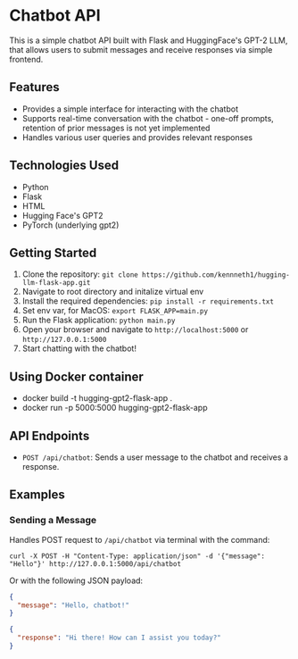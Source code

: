 # Chatbot API

This is a simple chatbot API built with Flask and HuggingFace's GPT-2 LLM, that allows users to submit messages and receive responses via simple frontend.

## Features

- Provides a simple interface for interacting with the chatbot
- Supports real-time conversation with the chatbot - one-off prompts, retention of prior messages is not yet implemented
- Handles various user queries and provides relevant responses

## Technologies Used

- Python
- Flask
- HTML
- Hugging Face's GPT2
- PyTorch (underlying gpt2)

## Getting Started

1. Clone the repository: `git clone https://github.com/kennneth1/hugging-llm-flask-app.git`
2. Navigate to root directory and initalize virtual env
3. Install the required dependencies: `pip install -r requirements.txt`
4. Set env var, for MacOS: `export FLASK_APP=main.py`
5. Run the Flask application: `python main.py`
6. Open your browser and navigate to `http://localhost:5000` or `http://127.0.0.1:5000`
7. Start chatting with the chatbot!

## Using Docker container
- docker build -t hugging-gpt2-flask-app .
- docker run -p 5000:5000 hugging-gpt2-flask-app


## API Endpoints

- `POST /api/chatbot`: Sends a user message to the chatbot and receives a response.

## Examples

### Sending a Message

Handles POST request to `/api/chatbot` via terminal with the command:

`curl -X POST -H "Content-Type: application/json" -d '{"message": "Hello"}' http://127.0.0.1:5000/api/chatbot`

Or with the following JSON payload:

```json
{
  "message": "Hello, chatbot!"
}

{
  "response": "Hi there! How can I assist you today?"
}
